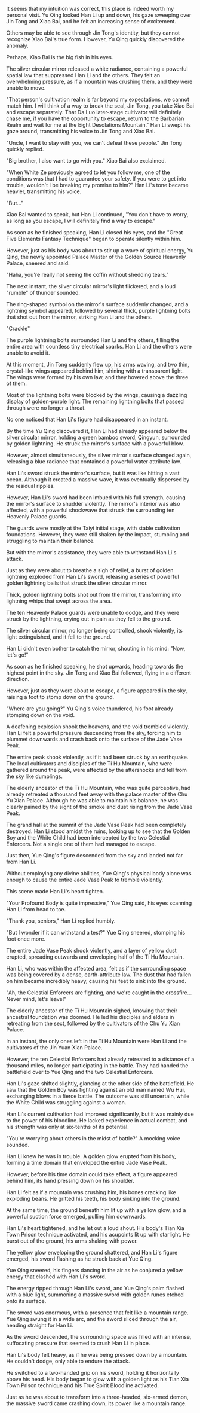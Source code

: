 It seems that my intuition was correct, this place is indeed worth my personal visit. Yu Qing looked Han Li up and down, his gaze sweeping over Jin Tong and Xiao Bai, and he felt an increasing sense of excitement.

Others may be able to see through Jin Tong's identity, but they cannot recognize Xiao Bai's true form. However, Yu Qing quickly discovered the anomaly.

Perhaps, Xiao Bai is the big fish in his eyes.

The silver circular mirror released a white radiance, containing a powerful spatial law that suppressed Han Li and the others. They felt an overwhelming pressure, as if a mountain was crushing them, and they were unable to move.

"That person's cultivation realm is far beyond my expectations, we cannot match him. I will think of a way to break the seal, Jin Tong, you take Xiao Bai and escape separately. That Da Luo later-stage cultivator will definitely chase me, if you have the opportunity to escape, return to the Barbarian Realm and wait for me at the Eight Desolations Mountain." Han Li swept his gaze around, transmitting his voice to Jin Tong and Xiao Bai.

"Uncle, I want to stay with you, we can't defeat these people." Jin Tong quickly replied.

"Big brother, I also want to go with you." Xiao Bai also exclaimed.

"When White Ze previously agreed to let you follow me, one of the conditions was that I had to guarantee your safety. If you were to get into trouble, wouldn't I be breaking my promise to him?" Han Li's tone became heavier, transmitting his voice.

"But..."

Xiao Bai wanted to speak, but Han Li continued, "You don't have to worry, as long as you escape, I will definitely find a way to escape."

As soon as he finished speaking, Han Li closed his eyes, and the "Great Five Elements Fantasy Technique" began to operate silently within him.

However, just as his body was about to stir up a wave of spiritual energy, Yu Qing, the newly appointed Palace Master of the Golden Source Heavenly Palace, sneered and said:

"Haha, you're really not seeing the coffin without shedding tears."

The next instant, the silver circular mirror's light flickered, and a loud "rumble" of thunder sounded.

The ring-shaped symbol on the mirror's surface suddenly changed, and a lightning symbol appeared, followed by several thick, purple lightning bolts that shot out from the mirror, striking Han Li and the others.

"Crackle"

The purple lightning bolts surrounded Han Li and the others, filling the entire area with countless tiny electrical sparks. Han Li and the others were unable to avoid it.

At this moment, Jin Tong suddenly flew up, his arms waving, and two thin, crystal-like wings appeared behind him, shining with a transparent light. The wings were formed by his own law, and they hovered above the three of them.

Most of the lightning bolts were blocked by the wings, causing a dazzling display of golden-purple light. The remaining lightning bolts that passed through were no longer a threat.

No one noticed that Han Li's figure had disappeared in an instant.

By the time Yu Qing discovered it, Han Li had already appeared below the silver circular mirror, holding a green bamboo sword, Qingyun, surrounded by golden lightning. He struck the mirror's surface with a powerful blow.

However, almost simultaneously, the silver mirror's surface changed again, releasing a blue radiance that contained a powerful water attribute law.

Han Li's sword struck the mirror's surface, but it was like hitting a vast ocean. Although it created a massive wave, it was eventually dispersed by the residual ripples.

However, Han Li's sword had been imbued with his full strength, causing the mirror's surface to shudder violently. The mirror's interior was also affected, with a powerful shockwave that struck the surrounding ten Heavenly Palace guards.

The guards were mostly at the Taiyi initial stage, with stable cultivation foundations. However, they were still shaken by the impact, stumbling and struggling to maintain their balance.

But with the mirror's assistance, they were able to withstand Han Li's attack.

Just as they were about to breathe a sigh of relief, a burst of golden lightning exploded from Han Li's sword, releasing a series of powerful golden lightning balls that struck the silver circular mirror.

Thick, golden lightning bolts shot out from the mirror, transforming into lightning whips that swept across the area.

The ten Heavenly Palace guards were unable to dodge, and they were struck by the lightning, crying out in pain as they fell to the ground.

The silver circular mirror, no longer being controlled, shook violently, its light extinguished, and it fell to the ground.

Han Li didn't even bother to catch the mirror, shouting in his mind: "Now, let's go!"

As soon as he finished speaking, he shot upwards, heading towards the highest point in the sky. Jin Tong and Xiao Bai followed, flying in a different direction.

However, just as they were about to escape, a figure appeared in the sky, raising a foot to stomp down on the ground.

"Where are you going?" Yu Qing's voice thundered, his foot already stomping down on the void.

A deafening explosion shook the heavens, and the void trembled violently.
Han Li felt a powerful pressure descending from the sky, forcing him to plummet downwards and crash back onto the surface of the Jade Vase Peak.

The entire peak shook violently, as if it had been struck by an earthquake. The local cultivators and disciples of the Ti Hu Mountain, who were gathered around the peak, were affected by the aftershocks and fell from the sky like dumplings.

The elderly ancestor of the Ti Hu Mountain, who was quite perceptive, had already retreated a thousand feet away with the palace master of the Chu Yu Xian Palace. Although he was able to maintain his balance, he was clearly pained by the sight of the smoke and dust rising from the Jade Vase Peak.

The grand hall at the summit of the Jade Vase Peak had been completely destroyed. Han Li stood amidst the ruins, looking up to see that the Golden Boy and the White Child had been intercepted by the two Celestial Enforcers. Not a single one of them had managed to escape.

Just then, Yue Qing's figure descended from the sky and landed not far from Han Li.

Without employing any divine abilities, Yue Qing's physical body alone was enough to cause the entire Jade Vase Peak to tremble violently.

This scene made Han Li's heart tighten.

"Your Profound Body is quite impressive," Yue Qing said, his eyes scanning Han Li from head to toe.

"Thank you, seniors," Han Li replied humbly.

"But I wonder if it can withstand a test?" Yue Qing sneered, stomping his foot once more.

The entire Jade Vase Peak shook violently, and a layer of yellow dust erupted, spreading outwards and enveloping half of the Ti Hu Mountain.

Han Li, who was within the affected area, felt as if the surrounding space was being covered by a dense, earth-attribute law. The dust that had fallen on him became incredibly heavy, causing his feet to sink into the ground.

"Ah, the Celestial Enforcers are fighting, and we're caught in the crossfire... Never mind, let's leave!"

The elderly ancestor of the Ti Hu Mountain sighed, knowing that their ancestral foundation was doomed. He led his disciples and elders in retreating from the sect, followed by the cultivators of the Chu Yu Xian Palace.

In an instant, the only ones left in the Ti Hu Mountain were Han Li and the cultivators of the Jin Yuan Xian Palace.

However, the ten Celestial Enforcers had already retreated to a distance of a thousand miles, no longer participating in the battle. They had handed the battlefield over to Yue Qing and the two Celestial Enforcers.

Han Li's gaze shifted slightly, glancing at the other side of the battlefield. He saw that the Golden Boy was fighting against an old man named Wu Hui, exchanging blows in a fierce battle. The outcome was still uncertain, while the White Child was struggling against a woman.

Han Li's current cultivation had improved significantly, but it was mainly due to the power of his bloodline. He lacked experience in actual combat, and his strength was only at six-tenths of its potential.

"You're worrying about others in the midst of battle?" A mocking voice sounded.

Han Li knew he was in trouble. A golden glow erupted from his body, forming a time domain that enveloped the entire Jade Vase Peak.

However, before his time domain could take effect, a figure appeared behind him, its hand pressing down on his shoulder.

Han Li felt as if a mountain was crushing him, his bones cracking like exploding beans. He gritted his teeth, his body sinking into the ground.

At the same time, the ground beneath him lit up with a yellow glow, and a powerful suction force emerged, pulling him downwards.

Han Li's heart tightened, and he let out a loud shout. His body's Tian Xia Town Prison technique activated, and his acupoints lit up with starlight. He burst out of the ground, his arms shaking with power.

The yellow glow enveloping the ground shattered, and Han Li's figure emerged, his sword flashing as he struck back at Yue Qing.

Yue Qing sneered, his fingers dancing in the air as he conjured a yellow energy that clashed with Han Li's sword.

The energy ripped through Han Li's sword, and Yue Qing's palm flashed with a blue light, summoning a massive sword with golden runes etched onto its surface.

The sword was enormous, with a presence that felt like a mountain range. Yue Qing swung it in a wide arc, and the sword sliced through the air, heading straight for Han Li.

As the sword descended, the surrounding space was filled with an intense, suffocating pressure that seemed to crush Han Li in place.

Han Li's body felt heavy, as if he was being pressed down by a mountain. He couldn't dodge, only able to endure the attack.

He switched to a two-handed grip on his sword, holding it horizontally above his head. His body began to glow with a golden light as his Tian Xia Town Prison technique and his True Spirit Bloodline activated.

Just as he was about to transform into a three-headed, six-armed demon, the massive sword came crashing down, its power like a mountain range.